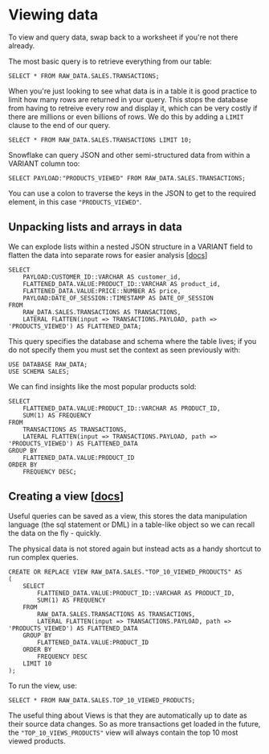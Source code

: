 # Viewing data

To view and query data, swap back to a worksheet if you're not there already.

The most basic query is to retrieve everything from our table:

    SELECT * FROM RAW_DATA.SALES.TRANSACTIONS;

When you're just looking to see what data is in a table it is good practice to limit how many rows are returned in your query. This stops the database from having to retreive every row and display it, which can be very costly if there are millions or even billions of rows. We do this by adding a `LIMIT` clause to the end of our query.

    SELECT * FROM RAW_DATA.SALES.TRANSACTIONS LIMIT 10;


Snowflake can query JSON and other semi-structured data from within a VARIANT column too:

    SELECT PAYLOAD:"PRODUCTS_VIEWED" FROM RAW_DATA.SALES.TRANSACTIONS;

You can use a colon to traverse the keys in the JSON to get to the required element, in this case `"PRODUCTS_VIEWED"`.


## Unpacking lists and arrays in data

We can explode lists within a nested JSON structure in a VARIANT field to flatten the data into separate rows for easier analysis [[docs](https://docs.snowflake.com/en/sql-reference/functions/flatten.html)]


    SELECT
        PAYLOAD:CUSTOMER_ID::VARCHAR AS customer_id,
        FLATTENED_DATA.VALUE:PRODUCT_ID::VARCHAR AS product_id,
        FLATTENED_DATA.VALUE:PRICE::NUMBER AS price,
        PAYLOAD:DATE_OF_SESSION::TIMESTAMP AS DATE_OF_SESSION
    FROM
        RAW_DATA.SALES.TRANSACTIONS AS TRANSACTIONS,
        LATERAL FLATTEN(input => TRANSACTIONS.PAYLOAD, path => 'PRODUCTS_VIEWED') AS FLATTENED_DATA;


This query specifies the database and schema where the table lives; if you do not specify them you must set the context as seen previously with:

    USE DATABASE RAW_DATA;
    USE SCHEMA SALES;

We can find insights like the most popular products sold:

    SELECT
        FLATTENED_DATA.VALUE:PRODUCT_ID::VARCHAR AS PRODUCT_ID,
        SUM(1) AS FREQUENCY
    FROM
        TRANSACTIONS AS TRANSACTIONS,
        LATERAL FLATTEN(input => TRANSACTIONS.PAYLOAD, path => 'PRODUCTS_VIEWED') AS FLATTENED_DATA
    GROUP BY
        FLATTENED_DATA.VALUE:PRODUCT_ID
    ORDER BY
        FREQUENCY DESC;

## Creating a view [[docs](https://docs.snowflake.com/en/user-guide/views-introduction.html)]

Useful queries can be saved as a view, this stores the data manipulation language (the sql statement or DML) in a table-like object so we can recall the data on the fly - quickly.

The physical data is not stored again but instead acts as a handy shortcut to run complex queries.

    CREATE OR REPLACE VIEW RAW_DATA.SALES."TOP_10_VIEWED_PRODUCTS" AS
    (
        SELECT
            FLATTENED_DATA.VALUE:PRODUCT_ID::VARCHAR AS PRODUCT_ID,
            SUM(1) AS FREQUENCY
        FROM
            RAW_DATA.SALES.TRANSACTIONS AS TRANSACTIONS,
            LATERAL FLATTEN(input => TRANSACTIONS.PAYLOAD, path => 'PRODUCTS_VIEWED') AS FLATTENED_DATA
        GROUP BY
            FLATTENED_DATA.VALUE:PRODUCT_ID
        ORDER BY
            FREQUENCY DESC
        LIMIT 10
    ); 

To run the view, use:

    SELECT * FROM RAW_DATA.SALES.TOP_10_VIEWED_PRODUCTS;

The useful thing about Views is that they are automatically up to date as their source data changes. So as more transactions get loaded in the future, the `"TOP_10_VIEWS_PRODUCTS"` view will always contain the top 10 most viewed products. 
